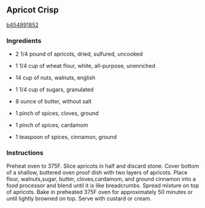 ## Apricot Crisp

[b454891852](http://www.food.com/recipe/apricot-crisp-175059)

### Ingredients

 - 2 1/4 pound of apricots, dried, sulfured, uncooked

 - 1 1/4 cup of wheat flour, white, all-purpose, unenriched

 - 14 cup of nuts, walnuts, english

 - 1 1/4 cup of sugars, granulated

 - 8 ounce of butter, without salt

 - 1 pinch of spices, cloves, ground

 - 1 pinch of spices, cardamom

 - 1 teaspoon of spices, cinnamon, ground

### Instructions

Preheat oven to 375F. Slice apricots in half and discard stone. Cover bottom of a shallow, buttered oven proof dish with two layers of apricots. Place flour, walnuts,sugar, butter, cloves,cardamom, and ground cinnamon into a food processor and blend until it is like breadcrumbs. Spread mixture on top of apricots. Bake in preheated 375F oven for approximately 50 minutes or until lightly browned on top. Serve with custard or cream.